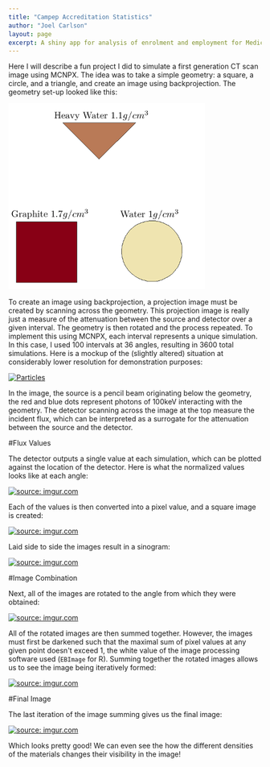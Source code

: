 ```yaml
---
title: "Campep Accreditation Statistics"
author: "Joel Carlson"
layout: page
excerpt: A shiny app for analysis of enrolment and employment for Medical Physics students
---
```


Here I will describe a fun project I did to simulate a first generation CT scan image using MCNPX.  The idea was to take a simple geometry: a square, a circle, and a triangle, and create an image using backprojection.  The geometry set-up looked like this:

![center](/figs/CTBlog/unnamed-chunk-1-1.png) 


To create an image using backprojection, a projection image must be created by scanning across the geometry.  This projection image is really just a measure of the attenuation between the source and detector over a given interval. The geometry is then rotated and the process repeated. To implement this using MCNPX, each interval represents a unique simulation.  In this case, I used 100 intervals at 36 angles, resulting in 3600 total simulations. Here is a mockup of the (slightly altered) situation at considerably lower resolution for demonstration purposes:

<a href="http://imgur.com/p5aa5nU"><img src="http://i.imgur.com/p5aa5nU.gif" title="Particles" /></a>

In the image, the source is a pencil beam originating below the geometry, the red and blue dots represent photons of 100keV interacting with the geometry. The detector scanning across the image at the top measure the incident flux, which can be interpreted as a surrogate for the attenuation between the source and the detector. 

#Flux Values

The detector outputs a single value at each simulation, which can be plotted against the location of the detector.  Here is what the normalized values looks like at each angle:

<a href="http://imgur.com/baRIvf8"><img src="http://i.imgur.com/baRIvf8.gif" title="source: imgur.com" /></a>

Each of the values is then converted into a pixel value, and a square image is created:

<a href="http://imgur.com/XSqCBy7"><img src="http://i.imgur.com/XSqCBy7.gif" title="source: imgur.com" /></a>

Laid side to side the images result in a sinogram:

<a href="http://imgur.com/7y6ShrR"><img src="http://i.imgur.com/7y6ShrR.png" title="source: imgur.com" /></a>

#Image Combination

Next, all of the images are rotated to the angle from which they were obtained:

<a href="http://imgur.com/Q1wTxqu"><img src="http://i.imgur.com/Q1wTxqu.gif" title="source: imgur.com" /></a>

All of the rotated images are then summed together. However, the images must first be darkened such that the maximal sum of pixel values at any given point doesn't exceed 1, the white value of the image processing software used (`EBImage` for R). Summing together the rotated images allows us to see the image being iteratively formed:

<a href="http://imgur.com/yIBS6aU"><img src="http://i.imgur.com/yIBS6aU.gif" title="source: imgur.com" /></a>

#Final Image

The last iteration of the image summing gives us the final image:

<a href="http://imgur.com/7lpV0kk"><img src="http://i.imgur.com/7lpV0kk.png" title="source: imgur.com" /></a>

Which looks pretty good! We can even see the how the different densities of the materials changes their visibility in the image!




